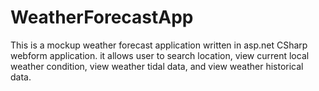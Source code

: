 # WeatherForecastApp
This is a mockup weather forecast application written in asp.net CSharp webform application. 
it allows user to search location, view current local weather condition, view weather tidal data, 
and view weather historical data.
